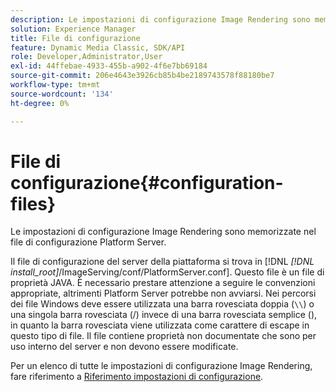 ```yaml
---
description: Le impostazioni di configurazione Image Rendering sono memorizzate nel file di configurazione Platform Server.
solution: Experience Manager
title: File di configurazione
feature: Dynamic Media Classic, SDK/API
role: Developer,Administrator,User
exl-id: 44ffebae-4933-455b-a902-4f6e7bb69184
source-git-commit: 206e4643e3926cb85b4be2189743578f88180be7
workflow-type: tm+mt
source-wordcount: '134'
ht-degree: 0%

---
```


# File di configurazione{#configuration-files}

Le impostazioni di configurazione Image Rendering sono memorizzate nel file di configurazione Platform Server.

Il file di configurazione del server della piattaforma si trova in [!DNL *[!DNL install_root]*/ImageServing/conf/PlatformServer.conf]. Questo file è un file di proprietà JAVA. È necessario prestare attenzione a seguire le convenzioni appropriate, altrimenti Platform Server potrebbe non avviarsi. Nei percorsi dei file Windows deve essere utilizzata una barra rovesciata doppia (`\\`) o una singola barra rovesciata (/) invece di una barra rovesciata semplice (\), in quanto la barra rovesciata viene utilizzata come carattere di escape in questo tipo di file. Il file contiene proprietà non documentate che sono per uso interno del server e non devono essere modificate.

Per un elenco di tutte le impostazioni di configurazione Image Rendering, fare riferimento a [Riferimento impostazioni di configurazione](../../../../../ir-api/server-admin/image-rendering-api-ref/c-ir-server-administration/c-ir-configuration-settings-reference/c-ir-configuration-settings-reference.md#concept-6947a512d4c94e9fb8a71b80243fee81).
